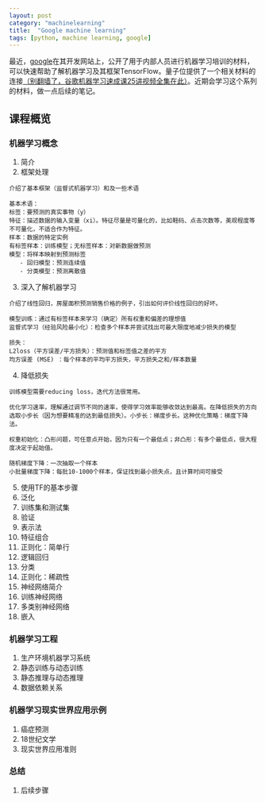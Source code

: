 ```yaml
---
layout: post
category: "machinelearning"
title:  "Google machine learning"
tags: [python, machine learning, google]
---
```


最近，[google](https://developers.google.com/machine-learning/crash-course)在其开发网站上，公开了用于内部人员进行机器学习培训的材料，可以快速帮助了解机器学习及其框架TensorFlow。量子位提供了一个相关材料的连接[（别翻墙了，谷歌机器学习速成课25讲视频全集在此）](https://mp.weixin.qq.com/s?__biz=MzIzNjc1NzUzMw==&mid=2247495096&idx=1&sn=cb25eec7088e96f416bc1df2a6c2df10&chksm=e8d05acadfa7d3dca298cef87ed9bf836a81d9501be6210cac5c9a2f6fdc1a4dc81b10348229&mpshare=1&scene=23&srcid=0304E57F5bWLPOV7AUtjemDr#rd)。近期会学习这个系列的材料，做一点后续的笔记。


## 课程概览

### 机器学习概念

1. 简介
2. 框架处理

```
介绍了基本框架（监督式机器学习）和及一些术语

基本术语：
标签：要预测的真实事物（y）
特征：描述数据的输入变量（xi）。特征尽量是可量化的，比如鞋码、点击次数等，美观程度等不可量化，不适合作为特征。
样本：数据的特定实例
有标签样本：训练模型；无标签样本：对新数据做预测
模型：将样本映射到预测标签
   - 回归模型：预测连续值
   - 分类模型：预测离散值
```

3. 深入了解机器学习

```
介绍了线性回归，房屋面积预测销售价格的例子，引出如何评价线性回归的好坏。

模型训练：通过有标签样本来学习（确定）所有权重和偏差的理想值
监督式学习（经验风险最小化）：检查多个样本并尝试找出可最大限度地减少损失的模型

损失：
L2loss（平方误差/平方损失）：预测值和标签值之差的平方
均方误差 (MSE) ：每个样本的平均平方损失，平方损失之和/样本数量
```

4. 降低损失

```
训练模型需要reducing loss，迭代方法很常用。

优化学习速率，理解通过调节不同的速率，使得学习效率能够收敛达到最高。在降低损失的方向选取小步长（因为想要精准的达到最低损失）。小步长：梯度步长。这种优化策略：梯度下降法。

权重初始化：凸形问题，可任意点开始，因为只有一个最低点；非凸形：有多个最低点，很大程度决定于起始值。

随机梯度下降：一次抽取一个样本
小批量梯度下降：每批10-1000个样本，保证找到最小损失点，且计算时间可接受

```

5. 使用TF的基本步骤
6. 泛化
7. 训练集和测试集
8. 验证
9. 表示法
10. 特征组合
11. 正则化：简单行
12. 逻辑回归
13. 分类
14. 正则化：稀疏性
15. 神经网络简介
16. 训练神经网络
17. 多类别神经网络
18. 嵌入

### 机器学习工程

1. 生产环境机器学习系统
2. 静态训练与动态训练
3. 静态推理与动态推理
4. 数据依赖关系

### 机器学习现实世界应用示例

1. 癌症预测
2. 18世纪文学
3. 现实世界应用准则

### 总结

1. 后续步骤

